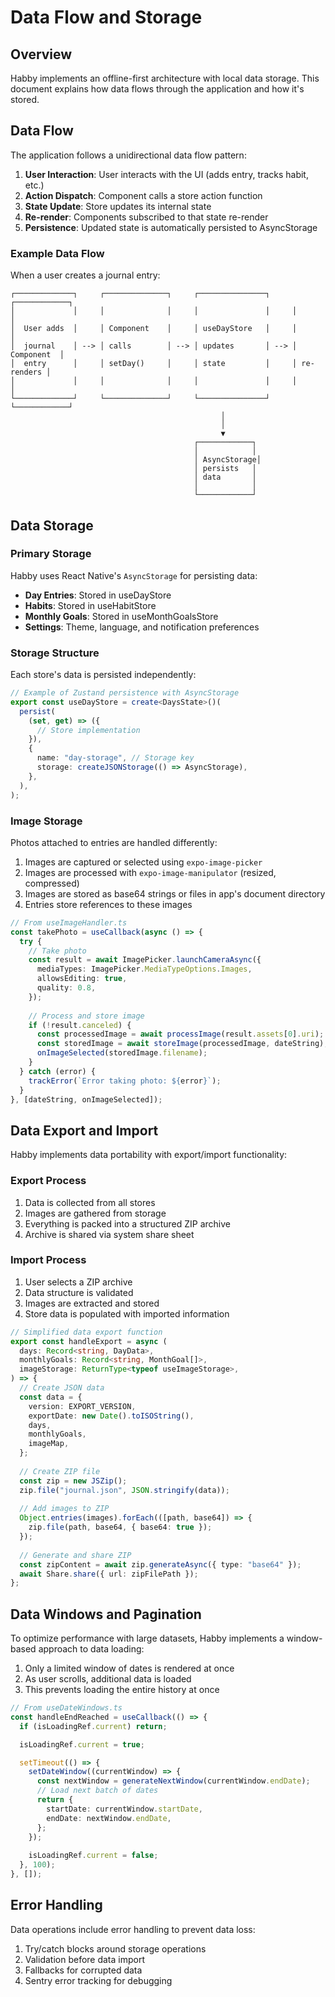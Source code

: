 # Data Flow and Storage

## Overview

Habby implements an offline-first architecture with local data storage. This document explains how data flows through the application and how it's stored.

## Data Flow

The application follows a unidirectional data flow pattern:

1. **User Interaction**: User interacts with the UI (adds entry, tracks habit, etc.)
2. **Action Dispatch**: Component calls a store action function
3. **State Update**: Store updates its internal state
4. **Re-render**: Components subscribed to that state re-render
5. **Persistence**: Updated state is automatically persisted to AsyncStorage

### Example Data Flow

When a user creates a journal entry:

```
┌─────────────┐     ┌──────────────┐     ┌───────────────┐     ┌────────────┐
│             │     │              │     │               │     │            │
│  User adds  │     │ Component    │     │ useDayStore   │     │            │
│  journal    │ --> │ calls        │ --> │ updates       │ --> │ Component  │
│  entry      │     │ setDay()     │     │ state         │     │ re-renders │
│             │     │              │     │               │     │            │
└─────────────┘     └──────────────┘     └───────────────┘     └────────────┘
                                               │
                                               │
                                               ▼
                                         ┌────────────┐
                                         │            │
                                         │ AsyncStorage│
                                         │ persists   │
                                         │ data       │
                                         │            │
                                         └────────────┘
```

## Data Storage

### Primary Storage

Habby uses React Native's `AsyncStorage` for persisting data:

- **Day Entries**: Stored in useDayStore
- **Habits**: Stored in useHabitStore
- **Monthly Goals**: Stored in useMonthGoalsStore
- **Settings**: Theme, language, and notification preferences

### Storage Structure

Each store's data is persisted independently:

```typescript
// Example of Zustand persistence with AsyncStorage
export const useDayStore = create<DaysState>()(
  persist(
    (set, get) => ({
      // Store implementation
    }),
    {
      name: "day-storage", // Storage key
      storage: createJSONStorage(() => AsyncStorage),
    },
  ),
);
```

### Image Storage

Photos attached to entries are handled differently:

1. Images are captured or selected using `expo-image-picker`
2. Images are processed with `expo-image-manipulator` (resized, compressed)
3. Images are stored as base64 strings or files in app's document directory
4. Entries store references to these images

```typescript
// From useImageHandler.ts
const takePhoto = useCallback(async () => {
  try {
    // Take photo
    const result = await ImagePicker.launchCameraAsync({
      mediaTypes: ImagePicker.MediaTypeOptions.Images,
      allowsEditing: true,
      quality: 0.8,
    });
    
    // Process and store image
    if (!result.canceled) {
      const processedImage = await processImage(result.assets[0].uri);
      const storedImage = await storeImage(processedImage, dateString);
      onImageSelected(storedImage.filename);
    }
  } catch (error) {
    trackError(`Error taking photo: ${error}`);
  }
}, [dateString, onImageSelected]);
```

## Data Export and Import

Habby implements data portability with export/import functionality:

### Export Process
1. Data is collected from all stores
2. Images are gathered from storage
3. Everything is packed into a structured ZIP archive
4. Archive is shared via system share sheet

### Import Process
1. User selects a ZIP archive
2. Data structure is validated
3. Images are extracted and stored
4. Store data is populated with imported information

```typescript
// Simplified data export function
export const handleExport = async (
  days: Record<string, DayData>,
  monthlyGoals: Record<string, MonthGoal[]>,
  imageStorage: ReturnType<typeof useImageStorage>,
) => {
  // Create JSON data
  const data = {
    version: EXPORT_VERSION,
    exportDate: new Date().toISOString(),
    days,
    monthlyGoals,
    imageMap,
  };
  
  // Create ZIP file
  const zip = new JSZip();
  zip.file("journal.json", JSON.stringify(data));
  
  // Add images to ZIP
  Object.entries(images).forEach(([path, base64]) => {
    zip.file(path, base64, { base64: true });
  });
  
  // Generate and share ZIP
  const zipContent = await zip.generateAsync({ type: "base64" });
  await Share.share({ url: zipFilePath });
};
```

## Data Windows and Pagination

To optimize performance with large datasets, Habby implements a window-based approach to data loading:

1. Only a limited window of dates is rendered at once
2. As user scrolls, additional data is loaded
3. This prevents loading the entire history at once

```typescript
// From useDateWindows.ts
const handleEndReached = useCallback(() => {
  if (isLoadingRef.current) return;

  isLoadingRef.current = true;

  setTimeout(() => {
    setDateWindow((currentWindow) => {
      const nextWindow = generateNextWindow(currentWindow.endDate);
      // Load next batch of dates
      return {
        startDate: currentWindow.startDate,
        endDate: nextWindow.endDate,
      };
    });
    
    isLoadingRef.current = false;
  }, 100);
}, []);
```

## Error Handling

Data operations include error handling to prevent data loss:

1. Try/catch blocks around storage operations
2. Validation before data import
3. Fallbacks for corrupted data
4. Sentry error tracking for debugging
